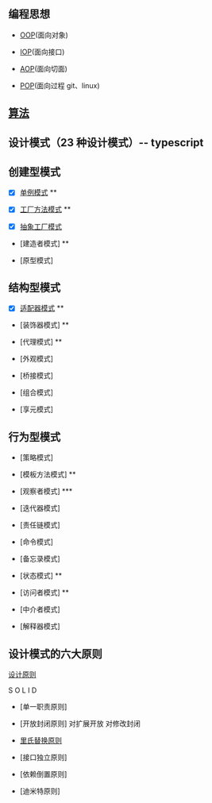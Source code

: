 ## 编程思想

- [OOP](./src/Programming_Ideas/OOP)(面向对象)

- [IOP](./src/Programming_Ideas/IOP)(面向接口)

- [AOP](./src/Programming_Ideas/AOP)(面向切面)

- [POP](./src/Programming_Ideas/POP)(面向过程 git、linux)

## [算法](./src/Algorithm)

## 设计模式（23 种设计模式）-- typescript

<!-- https://blog.csdn.net/jason0539/article/details/44956775 -->

## 创建型模式

- [x] [单例模式](./src/Design_Patterns/Singleton) \*\*

- [x] [工厂方法模式](./src/Design_Patterns/Factory) \*\*

- [x] [抽象工厂模式](./src/Design_Patterns/Factory)

- [建造者模式] \*\*

- [原型模式]

## 结构型模式

- [x] [适配器模式](./src/Design_Patterns/Adapter) \*\*

- [装饰器模式] \*\*

- [代理模式] \*\*

- [外观模式]

- [桥接模式]

- [组合模式]

- [享元模式]

## 行为型模式

- [策略模式]

- [模板方法模式] \*\*

- [观察者模式] \*\*\*

- [迭代器模式]

- [责任链模式]

- [命令模式]

- [备忘录模式]

- [状态模式] \*\*

- [访问者模式] \*\*

- [中介者模式]

- [解释器模式]

## 设计模式的六大原则

[设计原则](https://www.bilibili.com/video/BV1kW411P7KS/?spm_id_from=333.788.videocard.1)

S O L I D

- [单一职责原则]

- [开放封闭原则] 对扩展开放 对修改封闭

- [里氏替换原则](https://zh.wikipedia.org/wiki/%E9%87%8C%E6%B0%8F%E6%9B%BF%E6%8D%A2%E5%8E%9F%E5%88%99)

- [接口独立原则]

- [依赖倒置原则]

- [迪米特原则]
